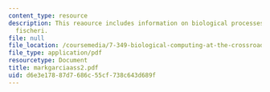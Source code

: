 ```yaml
---
content_type: resource
description: This reaource includes information on biological processes, and vibirio
  fischeri.
file: null
file_location: /coursemedia/7-349-biological-computing-at-the-crossroads-of-engineering-and-science-spring-2005/d6e3e17887d7686c55cf738c643d689f_markgarciaass2.pdf
file_type: application/pdf
resourcetype: Document
title: markgarciaass2.pdf
uid: d6e3e178-87d7-686c-55cf-738c643d689f
---
```

